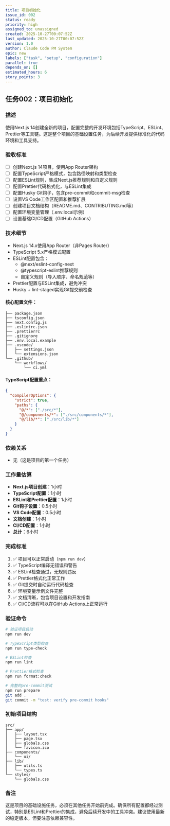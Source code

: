 ```yaml
---
title: 项目初始化
issue_id: 002
status: ready
priority: high
assigned_to: unassigned
created: 2025-10-27T00:07:52Z
last_updated: 2025-10-27T00:07:52Z
version: 1.0
author: Claude Code PM System
epic: new
labels: ["task", "setup", "configuration"]
parallel: true
depends_on: []
estimated_hours: 6
story_points: 3
---
```


## 任务002：项目初始化

### 描述
使用Next.js 14创建全新的项目，配置完整的开发环境包括TypeScript、ESLint、Prettier等工具链。这是整个项目的基础设置任务，为后续开发提供标准化的代码环境和工具支持。

### 验收标准
- [ ] 创建Next.js 14项目，使用App Router架构
- [ ] 配置TypeScript严格模式，包含路径映射和类型检查
- [ ] 配置ESLint规则，集成Next.js推荐规则和自定义规则
- [ ] 配置Prettier代码格式化，与ESLint集成
- [ ] 配置Husky Git钩子，包含pre-commit和commit-msg检查
- [ ] 设置VS Code工作区配置和推荐扩展
- [ ] 创建项目文档结构（README.md、CONTRIBUTING.md等）
- [ ] 配置环境变量管理（.env.local示例）
- [ ] 设置基础CI/CD配置（GitHub Actions）

### 技术细节
- Next.js 14.x使用App Router（非Pages Router）
- TypeScript 5.x严格模式配置
- ESLint配置包含：
  - @next/eslint-config-next
  - @typescript-eslint推荐规则
  - 自定义规则（导入顺序、命名规范等）
- Prettier配置与ESLint集成，避免冲突
- Husky + lint-staged实现Git提交前检查

#### 核心配置文件：
```
├── package.json
├── tsconfig.json
├── next.config.js
├── .eslintrc.json
├── .prettierrc
├── .gitignore
├── .env.local.example
├── .vscode/
│   ├── settings.json
│   └── extensions.json
└── .github/
    └── workflows/
        └── ci.yml
```

#### TypeScript配置重点：
```json
{
  "compilerOptions": {
    "strict": true,
    "paths": {
      "@/*": ["./src/*"],
      "@/components/*": ["./src/components/*"],
      "@/lib/*": ["./src/lib/*"]
    }
  }
}
```

### 依赖关系
- 无（这是项目的第一个任务）

### 工作量估算
- **Next.js项目创建**：1小时
- **TypeScript配置**：1小时
- **ESLint和Prettier配置**：1小时
- **Git钩子设置**：0.5小时
- **VS Code配置**：0.5小时
- **文档创建**：1小时
- **CI/CD配置**：1小时
- **总计**：6小时

### 完成标准
1. ✅ 项目可以正常启动（`npm run dev`）
2. ✅ TypeScript编译无错误和警告
3. ✅ ESLint检查通过，无规则违反
4. ✅ Prettier格式化正常工作
5. ✅ Git提交时自动运行代码检查
6. ✅ 环境变量示例文件完整
7. ✅ 文档清晰，包含项目设置和开发指南
8. ✅ CI/CD流程可以在GitHub Actions上正常运行

### 验证命令
```bash
# 验证项目启动
npm run dev

# TypeScript类型检查
npm run type-check

# ESLint检查
npm run lint

# Prettier格式检查
npm run format:check

# 完整的pre-commit测试
npm run prepare
git add .
git commit -m "test: verify pre-commit hooks"
```

### 初始项目结构
```
src/
├── app/
│   ├── layout.tsx
│   ├── page.tsx
│   ├── globals.css
│   └── favicon.ico
├── components/
│   └── ui/
├── lib/
│   ├── utils.ts
│   └── types.ts
└── styles/
    └── globals.css
```

### 备注
这是项目的基础设施任务，必须在其他任务开始前完成。确保所有配置都经过测试，特别是ESLint和Prettier的集成，避免后续开发中的工具冲突。建议使用最新的稳定版本，但要注意依赖兼容性。